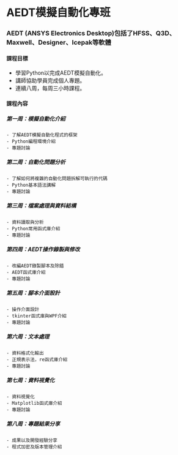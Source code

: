 # AEDT模擬自動化專班
### AEDT (ANSYS Electronics Desktop)包括了HFSS、Q3D、Maxwell、Designer、Icepak等軟體

#### 課程目標
- 學習Python以完成AEDT模擬自動化。
- 講師協助學員完成個人專題。
- 連續八周，每周三小時課程。

#### 課程內容
##### 第一周：模擬自動化介紹
    - 了解AEDT模擬自動化程式的框架
    - Python編程環境介紹
    - 專題討論    
##### 第二周：自動化問題分析
    - 了解如何將複雜的自動化問題拆解可執行的代碼
    - Python基本語法講解
    - 專題討論    
##### 第三周：檔案處理與資料結構
    - 資料讀取與分析
    - Python常用函式庫介紹
    - 專題討論
##### 第四周：AEDT操作錄製與修改
    - 改編AEDT錄製腳本及除錯
    - AEDT函式庫介紹
    - 專題討論        

##### 第五周：腳本介面設計
    - 操作介面設計
    - tkinter函式庫與WPF介紹
    - 專題討論

##### 第六周：文本處理
    - 資料格式化輸出
    - 正規表示法，re函式庫介紹
    - 專題討論
    
##### 第七周：資料視覺化
    - 資料視覺化
    - Matplotlib函式庫介紹
    - 專題討論

##### 第八周：專題結果分享
    - 成果以及開發經驗分享
    - 程式加密及版本管理介紹
